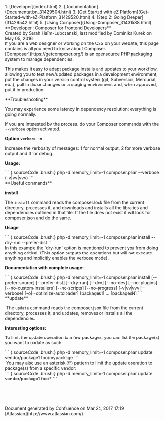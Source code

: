 <div id="page">
<div id="main" class="aui-page-panel">
<div id="main-header">
<div id="breadcrumb-section">
1.  [Developer](index.html)
2.  [Documentation](Documentation_31429504.html)
3.  [Get Started with eZ
    Platform](Get-Started-with-eZ-Platform_31429520.html)
4.  [Step 2: Going Deeper](31429542.html)
5.  [Using Composer](Using-Composer_31431588.html)

</div>
**Developer : Composer for Frontend Developers**

</div>
<div id="content" class="view">
<div class="page-metadata">
Created by Sarah Haïm-Lubczanski, last modified by Dominika Kurek on May
05, 2016

</div>
<div id="main-content" class="wiki-content group">
<div class="contentLayout2">
<div class="columnLayout two-right-sidebar"
data-layout="two-right-sidebar">
<div class="cell normal" data-type="normal">
<div class="innerCell">
If you are a web designer or working on the CSS on your website, this
page contains is all you need to know about Composer.

<div
class="confluence-information-macro confluence-information-macro-information">
<div class="confluence-information-macro-body">
[Composer](https://getcomposer.org/) is an opensource PHP packaging
system to manage dependencies.

This makes it easy to adapt package installs and updates to your
workflow, allowing you to test new/updated packages in a development
environment, put the changes in your version control system (git,
Subversion, Mercurial, etc.), pull in those changes on a staging
environment and, when approved, put it in production.

</div>
</div>
**Troubleshooting**

You may experience some latency in dependency resolution: everything is
going normally.

If you are interested by the process, do your Composer commands with the
`--verbose` option activated.

**Option `verbose -v`**

Increase the verbosity of messages: 1 for normal output, 2 for more
verbose output and 3 for debug.

**Usage:**

<div class="code panel pdl" style="border-width: 1px;">
<div class="codeContent panelContent pdl">
``` {.sourceCode .brush:}
php -d memory_limit=-1 composer.phar <command> --verbose (-v|vv|vvv)
```

</div>
</div>
**Useful commands**

**install**

The `install` command reads the composer.lock file from the current
directory, processes it, and downloads and installs all the libraries
and dependencies outlined in that file. If the file does not exist it
will look for composer.json and do the same.

**Usage**

<div class="code panel pdl" style="border-width: 1px;">
<div class="codeContent panelContent pdl">
``` {.sourceCode .brush:}
php -d memory_limit=-1 composer.phar install --dry-run --prefer-dist
```

</div>
</div>
In this example the `dry-run` option is mentioned to prevent you from
doing anything critical. (This option outputs the operations but will
not execute anything and implicitly enables the verbose mode).

**Documentation with complete usage:**

<div class="code panel pdl" style="border-width: 1px;">
<div class="codeContent panelContent pdl">
``` {.sourceCode .brush:}
php -d memory_limit=-1 composer.phar install [--prefer-source] [--prefer-dist] [--dry-run] [--dev] [--no-dev] [--no-plugins] [--no-custom-installers] [--no-scripts] [--no-progress] [-v|vv|vvv|--verbose] [-o|--optimize-autoloader] [packages1] ... [packagesN]
```

</div>
</div>
**update**

 The `update` command reads the composer.json file from the current
directory, processes it, and updates, removes or installs all the
dependencies.

**Interesting options:**

To limit the update operation to a few packages, you can list the
package(s) you want to update as such:

<div class="code panel pdl" style="border-width: 1px;">
<div class="codeContent panelContent pdl">
``` {.sourceCode .brush:}
php -d memory_limit=-1 composer.phar update vendor/package1 foo/mypackage 
```

</div>
</div>
 You may also use an asterisk (\*) pattern to limit the update operation
to package(s) from a specific vendor:

<div class="code panel pdl" style="border-width: 1px;">
<div class="codeContent panelContent pdl">
``` {.sourceCode .brush:}
php -d memory_limit=-1 composer.phar update vendor/package1 foo/* 
```

</div>
</div>
 

 

</div>
</div>
<div class="cell aside" data-type="aside">
<div class="innerCell">
 

</div>
</div>
</div>
</div>
</div>
</div>
</div>
<div id="footer" role="contentinfo">
<div class="section footer-body">
Document generated by Confluence on Mar 24, 2017 17:19

<div id="footer-logo">
[Atlassian](http://www.atlassian.com/)

</div>
</div>
</div>
</div>

